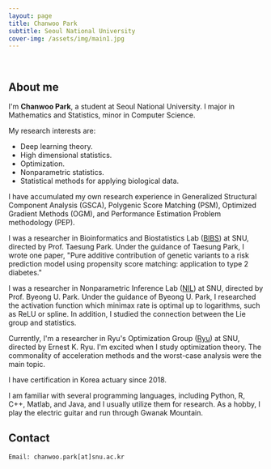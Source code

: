 ```yaml
---
layout: page
title: Chanwoo Park
subtitle: Seoul National University
cover-img: /assets/img/main1.jpg
---
```


<br/>

## About me

I'm **Chanwoo Park**, a student at Seoul National University. I major in Mathematics and Statistics, minor in Computer Science. 

My research interests are:
* Deep learning theory.
* High dimensional statistics.
* Optimization.
* Nonparametric statistics.
* Statistical methods for applying biological data.

I have accumulated my own research experience in Generalized Structural Component Analysis (GSCA), Polygenic Score Matching (PSM), Optimized Gradient Methods (OGM), and Performance Estimation Problem methodology (PEP). 

I was a researcher in Bioinformatics and Biostatistics Lab ([BIBS](http://bibs.snu.ac.kr/)) at SNU, directed by Prof. Taesung Park. Under the guidance of Taesung Park, I wrote one paper, "Pure additive contribution of genetic variants to a risk prediction model using propensity score matching: application to type 2 diabetes."

I was a researcher in Nonparametric Inference Lab ([NIL](https://sites.google.com/view/theostat/home?authuser=0)) at SNU, directed by Prof. Byeong U. Park. Under the guidance of Byeong U. Park, I researched the activation function which minimax rate is optimal up to logarithms, such as ReLU or spline. In addition, I studied the connection between the Lie group and statistics.

Currently, I'm a researcher in Ryu's Optimization Group ([Ryu](http://www.math.snu.ac.kr/~ernestryu/)) at SNU, directed by Ernest K. Ryu. I'm excited when I study optimization theory. The commonality of acceleration methods and the worst-case analysis were the main topic.

I have certification in Korea actuary since 2018. 

I am familiar with several programming languages, including Python, R, C++, Matlab, and Java, and I usually utilize them for research. As a hobby, I play the electric guitar and run through Gwanak Mountain. 



## Contact

```
Email: chanwoo.park[at]snu.ac.kr
```
